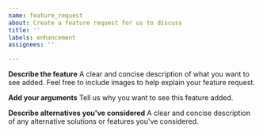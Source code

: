 ```yaml
---
name: feature_request
about: Create a feature request for us to discuss
title: ''
labels: enhancement
assignees: ''

---
```


**Describe the feature**
A clear and concise description of what you want to see added.
Feel free to include images to help explain your feature request.

**Add your arguments**
Tell us why you want to see this feature added.

**Describe alternatives you've considered**
A clear and concise description of any alternative solutions or features you've considered.
